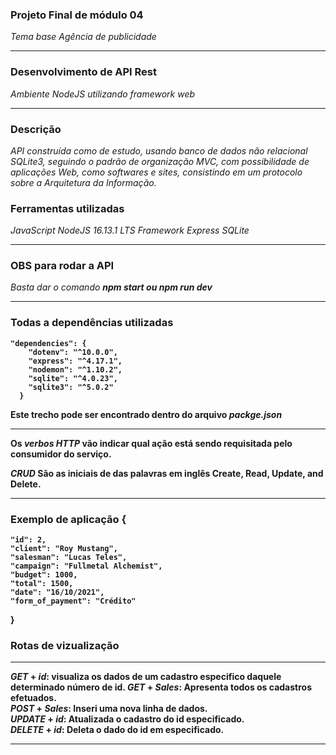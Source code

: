 ### Projeto Final de módulo 04 
_Tema base Agência de publicidade_
- - - - - - - - - - -- - - - - - - - - - -- - - - - - - - - - -- - - - - - - - - - - - - -
### Desenvolvimento de API Rest
_Ambiente NodeJS utilizando framework web_
- - - - - - - - - - -- - - - - - - - - - -- - - - - - - - - - -- - - - - - - - - - - - - -
### Descrição
_API construída como de estudo, usando banco de dados não relacional SQLite3, seguindo o padrão de organização MVC, com possibilidade de aplicações Web, como softwares e sites, consistindo em um protocolo sobre a Arquitetura da Informação._

### Ferramentas utilizadas
_JavaScript_
_NodeJS 16.13.1 LTS_
_Framework Express_
_SQLite_
- - - - - - - - - - -- - - - - - - - - - -- - - - - - - - - - -- - - - - - - - - - - - - -
### OBS para rodar a API
_Basta dar o comando <b>npm start ou npm run dev_
- - - - - - - - - - -- - - - - - - - - - -- - - - - - - - - - -- - - - - - - - - - - - - -
### Todas a dependências utilizadas
```
"dependencies": {
    "dotenv": "^10.0.0",
    "express": "^4.17.1",
    "nodemon": "^1.10.2",
    "sqlite": "^4.0.23",
    "sqlite3": "^5.0.2"
  }
  ```
  Este trecho pode ser encontrado dentro do arquivo _packge.json_
- - - - - - - - - - -- - - - - - - - - - -- - - - - - - - - - -- - - - - - - - - - - - - -

Os _verbos HTTP_ vão indicar qual ação está sendo requisitada pelo consumidor do serviço.

_CRUD_
São as iniciais de das palavras em inglês Create, Read, Update, and Delete.
- - - - - - - - - - -- - - - - - - - - - -- - - - - - - - - - -- - - - - - - - - - - - - -
### Exemplo de aplicação {
    "id": 2,
    "client": "Roy Mustang",
    "salesman": "Lucas Teles",
    "campaign": "Fullmetal Alchemist",
    "budget": 1000,
    "total": 1500,
    "date": "16/10/2021",
    "form_of_payment": "Crédito"
  }
### Rotas de vizualização
- - - - - - - - - - -- - - - - - - - - - -- - - - - - - - - - -- - - - - - - - - - - - - -
_GET_ + _id_: visualiza os dados de um cadastro especifico daquele determinado número de id. 
_GET_ + _Sales_: Apresenta todos os cadastros efetuados.                                     
_POST_ + _Sales_: Inseri uma nova linha de dados.                                            
_UPDATE_ + _id_: Atualizada o cadastro do id especificado.                                   
_DELETE_ + _id_: Deleta o dado do id em especificado.                                        
- - - - - - - - - - -- - - - - - - - - - -- - - - - - - - - - -- - - - - - - - - - - - - -
